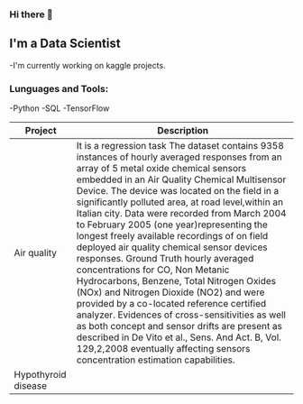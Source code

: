 ### Hi there 👋

## I'm a Data Scientist 
-I'm currently working on kaggle projects.

### Lunguages and Tools:
-Python
-SQL
-TensorFlow

| Project | Description |
| --- | --- |
| Air quality | It is a regression task The dataset contains 9358 instances of hourly averaged responses from an array of 5 metal oxide chemical sensors embedded in an Air Quality Chemical Multisensor Device. The device was located on the field in a significantly polluted area, at road level,within an Italian city. Data were recorded from March 2004 to February 2005 (one year)representing the longest freely available recordings of on field deployed air quality chemical sensor devices responses. Ground Truth hourly averaged concentrations for CO, Non Metanic Hydrocarbons, Benzene, Total Nitrogen Oxides (NOx) and Nitrogen Dioxide (NO2) and were provided by a co-located reference certified analyzer. Evidences of cross-sensitivities as well as both concept and sensor drifts are present as described in De Vito et al., Sens. And Act. B, Vol. 129,2,2008 eventually affecting sensors concentration estimation capabilities. |
| Hypothyroid disease|  |
